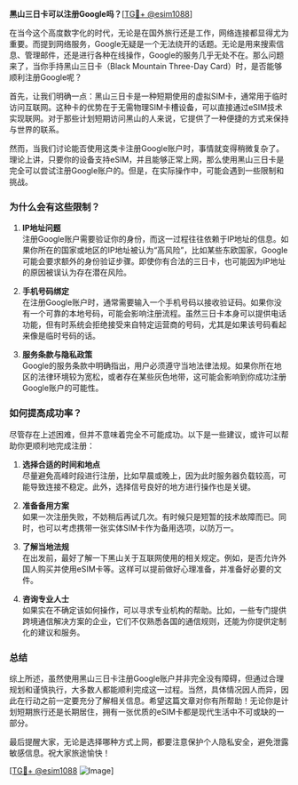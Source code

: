 **黑山三日卡可以注册Google吗？**[[TG💪+ @esim1088](https://t.me/s/esim1088)]

在当今这个高度数字化的时代，无论是在国外旅行还是工作，网络连接都显得尤为重要。而提到网络服务，Google无疑是一个无法绕开的话题。无论是用来搜索信息、管理邮件，还是进行各种在线操作，Google的服务几乎无处不在。那么问题来了，当你手持黑山三日卡（Black Mountain Three-Day Card）时，是否能够顺利注册Google呢？

首先，让我们明确一点：黑山三日卡是一种短期使用的虚拟SIM卡，通常用于临时访问互联网。这种卡的优势在于无需物理SIM卡槽设备，可以直接通过eSIM技术实现联网。对于那些计划短期访问黑山的人来说，它提供了一种便捷的方式来保持与世界的联系。

然而，当我们讨论能否使用这类卡注册Google账户时，事情就变得稍微复杂了。理论上讲，只要你的设备支持eSIM，并且能够正常上网，那么使用黑山三日卡是完全可以尝试注册Google账户的。但是，在实际操作中，可能会遇到一些限制和挑战。

### **为什么会有这些限制？**

1. **IP地址问题**  
   注册Google账户需要验证你的身份，而这一过程往往依赖于IP地址的信息。如果你所在的国家或地区的IP地址被认为“高风险”，比如某些东欧国家，Google可能会要求额外的身份验证步骤。即使你有合法的三日卡，也可能因为IP地址的原因被误认为存在潜在风险。

2. **手机号码绑定**  
   在注册Google账户时，通常需要输入一个手机号码以接收验证码。如果你没有一个可靠的本地号码，可能会影响注册流程。虽然三日卡本身可以提供电话功能，但有时系统会拒绝接受来自特定运营商的号码，尤其是如果该号码看起来像是临时号码的话。

3. **服务条款与隐私政策**  
   Google的服务条款中明确指出，用户必须遵守当地法律法规。如果你所在地区的法律环境较为宽松，或者存在某些灰色地带，这可能会影响到你成功注册Google账户的可能性。

### **如何提高成功率？**

尽管存在上述困难，但并不意味着完全不可能成功。以下是一些建议，或许可以帮助你更顺利地完成注册：

1. **选择合适的时间和地点**  
   尽量避免高峰时段进行注册，比如早晨或晚上，因为此时服务器负载较高，可能导致连接不稳定。此外，选择信号良好的地方进行操作也是关键。

2. **准备备用方案**  
   如果一次注册失败，不妨稍后再试几次。有时候只是短暂的技术故障而已。同时，也可以考虑携带一张实体SIM卡作为备用选项，以防万一。

3. **了解当地法规**  
   在出发前，最好了解一下黑山关于互联网使用的相关规定。例如，是否允许外国人购买并使用eSIM卡等。这样可以提前做好心理准备，并准备好必要的文件。

4. **咨询专业人士**  
   如果实在不确定该如何操作，可以寻求专业机构的帮助。比如，一些专门提供跨境通信解决方案的企业，它们不仅熟悉各国的通信规则，还能为你提供定制化的建议和服务。

### **总结**

综上所述，虽然使用黑山三日卡注册Google账户并非完全没有障碍，但通过合理规划和谨慎执行，大多数人都能顺利完成这一过程。当然，具体情况因人而异，因此在行动之前一定要充分了解相关信息。希望这篇文章对你有所帮助！无论你是计划短期旅行还是长期居住，拥有一张优质的eSIM卡都是现代生活中不可或缺的一部分。

最后提醒大家，无论是选择哪种方式上网，都要注意保护个人隐私安全，避免泄露敏感信息。祝大家旅途愉快！

[[TG💪+ @esim1088](https://t.me/s/esim1088) ![Image](https://i.postimg.cc/4NQfJmqS/Snipaste-2025-05-13-00-14-12.png)]